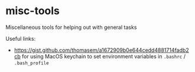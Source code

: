 # misc-tools
Miscellaneous tools for helping out with general tasks

Useful links:
* https://gist.github.com/thomasem/a1672909b0e644cedd4881714fadb2cb for using MacOS keychain to set environment variables in `.bashrc` / `.bash_profile`
